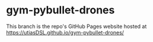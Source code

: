 # gym-pybullet-drones

This branch is the repo's GitHub Pages website hosted at https://utiasDSL.github.io/gym-pybullet-drones/

